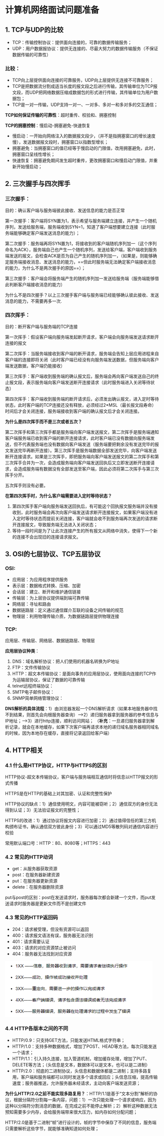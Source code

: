 # 计算机网络面试问题准备

## 1. TCP与UDP的比较

- TCP：传输控制协议：提供面向连接的，可靠的数据传输服务；
- UDP：用户数据报协议：提供无连接的、尽最大努力的数据传输服务（不保证数据传输的可靠性）

### 比较：

- TCP向上层提供面向连接的可靠服务，UDP向上层提供无连接不可靠服务；
- TCP是把数据流分割成适当长度的报文段之后进行传输，其传输单位为TCP报文段，而UDP把网络数据压缩成数据包的形式进行传输，其传输单位为用户数据包；
- TCP是一对一传输，UDP支持一对一、一对多、多对一和多对多的交互通信；

**TCP如何保证传输的可靠性**：超时重传、校验和、拥塞控制

**TCP的拥塞控制**：慢启动-拥塞避免-快速恢复

- 慢启动：一开始向网络注入的数据报文段少，（并不是指拥塞窗口的增长速度慢），发送数据报文段时，拥塞窗口以指数型增长；
- 拥塞避免：当拥塞窗口的值已经等于慢启动的门限值，改用拥塞避免，此时，拥塞窗口呈线性增长；
- 快速恢复：拥塞避免期间发生超时重传，更改拥塞窗口和慢启动门限值，并重新开始慢启动；

## 2. 三次握手与四次挥手

### 三次握手：

目的：确认客户端与服务端彼此接收、发送信息的能力是否正常

第一次握手：客户端将SYN置为1，表示希望与服务端建立连接，并产生一个随机序列，发送给服务端，服务端收到SYN=1，知道了客户端想要建立连接（此时服务端能够确定客户端发送消息的能力）；

第二次握手：服务端再将SYN置为1，将接收到的客户端随机序列加一（这个序列命名为ACK），服务端自己也产生一个随机序列，发送给客户端，客户端收到服务端发送的报文，会检查ACK是否为自己产生的随机序列加一，（如果是，则能够确定服务端接收消息、发送消息的能力，==但此时服务端无法确定客户端接收消息的能力，为什么不是两次握手的原因==）；

第三次握手：客户端会将服务端产生的随机序列加一发送给服务端（服务端能够借此判断客户端接收消息的能力）

为什么不是四次握手？以上三次握手客户端与服务端已经能够确认彼此接收、发送消息的能力，不需要再多一次.

### 四次挥手：

目的：断开客户端与服务端的TCP连接

第一次挥手：假设客户端向服务端发起断开请求，客户端会向服务端发送请求断开连接的报文

第二次挥手：当服务端接收到客户端的断开请求，服务端会告知上层应用进程来自客户端的连接即将关闭（此时客户端已经没有向服务端发送数据，但服务端向客户端发送数据，客户端仍能接收）

第三次挥手：客户端收到服务端的确认报文后，服务端会再向客户端发送自己的终止报文段，表示服务端向客户端发送断开连接请求（此时服务端进入关闭等待状态）

第四次挥手：客户端收到服务端的断开请求后，必须发出确认报文，进入定时等待状态，此时客户端的TCP连接还没有释放，必须经过2*MSL（最长报文段寿命）时间后才会关闭连接，服务端接收到客户端的确认报文后才会关闭连接。

**为什么是四次挥手而不是三次或者五次？**

第二次挥手和第三次挥手都是服务端向客户端发送报文，第二次挥手是服务端通知客户端服务端已收到客户端的断开连接请求，此时客户端已没有数据向服务端发送，但不代表服务端也没有数据向客户端发送（服务端要把剩余没有发送完毕的报文发送完毕再断开连接）。第三次挥手是服务端数据全部发送完毕，向客户端发送断开连接请求。如果是三次挥手，即把服务端向客户端发送报文的第二次挥手和第三次挥手合并为一次，会造成服务端向客户端发送回执后又立即发送断开连接请求，会造成服务端有数据没有全部发送至客户端，因此必须将第二次挥手与第三次挥手分开。

五次挥手则没有必要。

**在第四次挥手时，为什么客户端需要进入定时等待状态？**

1. 第四次挥手客户端向服务端发送回执后，有可能这个回执报文服务端并没有接收到，此时服务端会再次向客户端发送请求断开连接报文，如果客户端没有进入定时等待状态而提前关闭连接，客户端就会收不到服务端再次发送的请求断开连接报文，导致服务端无法进入关闭状态；
2. 等待一段时间是为了让此次连接产生的所有报文从网络中消失，使得下一个新的连接不会出现旧的连接请求报文。

## 3. OSI的七层协议、TCP五层协议

### OSI:

- 应用层：为应用程序提供服务
- 表示层：数据格式转换、压缩、加密
- 会话层：建立、断开和维护通信链接
- 传输层：为上层协议提供端到端可靠传输
- 网络层：寻址和路由
- 数据链路层：定义通过通信媒介互联的设备之间传输的规范
- 物理层：利用物理传输介质，为数据链路层提供物理连接

### TCP:

应用层、传输层、网络层、数据链路层、物理层

**应用层协议种类**：

1. DNS：域名解析协议：把人们使用的机器名转换为IP地址
2. FTP：文件传输协议
3. HTTP：超文本传输协议：是面向事务的应用层协议，使用面向连接的TCP作为运输层协议，保证了数据的可靠传输
4. telnet远程终端协议：
5. SMTP电子邮件协议：
6. SNMP简单网络管理协议：

**DNS解析的具体流程**：1）由浏览器发起一个DNS解析请求（如果本地服务器中找不到结果，则首先会向根服务器查询）-->2）递归服务器拿到服务器的参考信息与IP地址；-->3）进行http连接，顺利访问网站；  （**补充**：一旦递归服务器拿到解析记录，就会在本地缓存，如果下次客户端再请求本地的递归域名服务器相同域名的时候，因为本地存在缓存，直接将记录返回给客户端）

## 4. HTTP相关

### 4.1 什么是HTTP协议，HTTP与HTTPS的区别

HTTP协议-超文本传输协议，客户端与服务端相互通信时将信息以HTTP报文的形式传播

HTTPS是在HTTP的基础上对其加密、认证和完整性保护

HTTP协议的缺点：1）通信使用明文，内容可能被窃听；2）通信双方的身份无法得到认证；3）无法验证报文的完整性；

HTTPS的改进：1）通过协议将报文内容进行加密；2）通过值得信任的第三方机构颁布证书，确认通信双方彼此身份；3）可以通过MD5等散列码对通信内容进行校验

常用默认端口号：HTTP：80、8080等；HTTPS：443

### 4.2 常见的HTTP动词

- get：从服务器获取资源
- post：在服务器新建资源
- put：在服务器更新资源
- delete：在服务器删除资源

put与post的区别：post在发送请求时，服务器每次都会新建一个文件，而put发送请求时服务器是更新文件而不是创建文件

### 4.3 常见的HTTP返回码

- 204：请求被受理，但没有资源可以返回
- 400：请求报文语法有误，服务器无法识别
- 401：请求需要认证
- 403：请求的对应资源禁止被访问
- 404：服务器无法找到对应资源

![image-20210907164432703](计算机网络.assets/image-20210907164432703.png)

### 4.4 HTTP各版本之间的不同

- HTTP/0.9：只支持GET方法，只能发送HTML格式字符串；
- HTTP/1.0：支持多种数据格式，增加了POST、HEAD等方法，每次只能发送一个请求；
- HTTP/1.1：引入持久连接，加入管道机制，增加缓存处理，增加了PUT、DELETE等方法；（头信息是文本，数据体可以是文本，也可以是二进制）
- HTTP/2.0：彻底的二进制协议，头信息和数据体都是二进制；支持多路复用，客户端和服务端都可以同时发送多个请求或回应；头信息压缩，提高传输速度；服务器推送，允许服务器未经请求，主动向客户端发送资源；

**为什么HTTP/2.0之前不能实现多路复用？**：HTTP/1.1是基于“文本分割”解析的协议，根据分隔符分割每一条内容，问题：1）一次只能处理一个请求或响应，因为这种以分隔符分割消息的数据，在完成之前不能停止解析；2）解析这种数据无法预知需要多少内存，会给服务端带来很大压力，如内存如何分配问题；

HTTP/2.0是基于二进制“帧”进行设计的，帧的字节中保存了不同的信息，服务端只需要解析这些字节，就能够准确知道如何处理；



